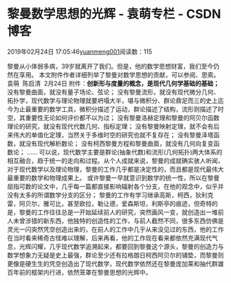 
# 黎曼数学思想的光辉 - 袁萌专栏 - CSDN博客

2019年02月24日 17:05:46[yuanmeng001](https://me.csdn.net/yuanmeng001)阅读数：115


黎曼从小体弱多病，39岁就离开了我们。但是，他的数学思想财富，我们至今仍然在享用。
本文附件作者详细列举了黎曼对数学思想的贡献，可以参阅、思索。
袁萌  陈启清  2月24日
附件：**创新形与度量的概念，是现代几何学基础的基础；**
没有黎曼曲面，就没有量子场论、弦论；
没有黎曼流形，就没有现代微分几何、拓扑学，现代数学与理论物理就要坍塌大半，堪与微积分、群论鼎足而三的史上迄今为止最重要的数学工具，微积分描述了运动，群论描述了结构，流形则描述了时空，其重要性无论如何评价都不以为过；
没有黎曼洛赫定理和黎曼的阿贝尔函数理论的研究，就没有现代代数几何、指标定理；
没有黎曼映射定理，就不会有后来伟大的单值化定理，当然关于多维时空的研究也就不复存在；
没有黎曼泽塔函数，就没有现代解析数论；
没有柯西黎曼方程和黎曼曲面，就没有几何向复变函数论；
……
可以说，现代数学主要是群论(抽象代数)和流形(几何拓扑)两大体系的相互融合，趋于统一的走向和过程。从个人成就来说，黎曼的成就确实骇人听闻，对于现代数学以及理论物理，黎曼的工作几乎都是决定性的，而且都是现代最伟大最重要的数学和物理成果上。
或许黎曼一早就意识到数学的统一性，所以在黎曼屈指可数的论文中，几乎每一篇都直接影响辐射各个分支，在他的观念中，似乎并没有太多的所谓数学分支的区分；
黎曼的工作有学习继承高斯，柯西，狄利克雷，阿贝尔，雅可比，甚至欧拉，勒让德，爱森斯坦，利斯亭的痕迹，但奇特的是，黎曼的工作往往总是一开始延续前人的研究，突然画风一变，就创造出一堆前人未曾涉猎的新东西，他独特的创造性的工作，与前人截然不同，很多东西仿佛是灵光一闪突然凭空创造出来的，在前人的工作中几乎从来没见过的东西，他的工作在当时看来稀奇古怪难以理解，后来再看，他的工作现在看来都依然充满现代气息，光辉闪耀，几乎现代数学追溯起来，都要回到黎曼这个源头，黎曼的创造力与数学想象力无疑是史上最强，群论至少还有拉格朗日柯西阿贝尔的铺垫，而黎曼则更像是硬生生的凭空创造出了现代数学，现代数学依然还在黎曼庞加莱和抽代群雄百年前的框架内行进，依然笼罩在黎曼思想的光辉中。

